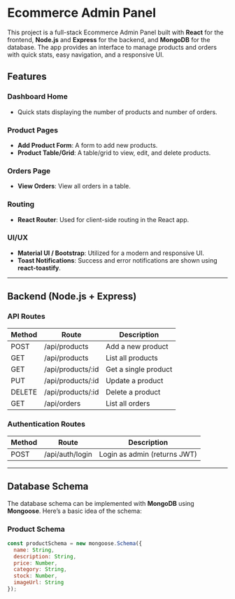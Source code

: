 # Ecommerce Admin Panel

This project is a full-stack Ecommerce Admin Panel built with **React** for the frontend, **Node.js** and **Express** for the backend, and **MongoDB** for the database. The app provides an interface to manage products and orders with quick stats, easy navigation, and a responsive UI.

## Features

### Dashboard Home
- Quick stats displaying the number of products and number of orders.

### Product Pages
- **Add Product Form**: A form to add new products.
- **Product Table/Grid**: A table/grid to view, edit, and delete products.

### Orders Page
- **View Orders**: View all orders in a table.

### Routing
- **React Router**: Used for client-side routing in the React app.

### UI/UX
- **Material UI / Bootstrap**: Utilized for a modern and responsive UI.
- **Toast Notifications**: Success and error notifications are shown using **react-toastify**.

---

## Backend (Node.js + Express)

### API Routes

| Method | Route             | Description            |
|--------|-------------------|------------------------|
| POST   | /api/products     | Add a new product      |
| GET    | /api/products     | List all products      |
| GET    | /api/products/:id | Get a single product   |
| PUT    | /api/products/:id | Update a product       |
| DELETE | /api/products/:id | Delete a product       |
| GET    | /api/orders       | List all orders        |

### Authentication Routes

| Method | Route            | Description                |
|--------|------------------|----------------------------|
| POST   | /api/auth/login  | Login as admin (returns JWT) |

---

## Database Schema

The database schema can be implemented with **MongoDB** using **Mongoose**. Here’s a basic idea of the schema:

### Product Schema
```js
const productSchema = new mongoose.Schema({
  name: String,
  description: String,
  price: Number,
  category: String,
  stock: Number,
  imageUrl: String
});
